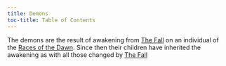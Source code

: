 ```yaml
---
title: Demons
toc-title: Table of Contents
---
```


The demons are the result of awakening from [The Fall](../setting-world/world.md) on an individual of the [Races of the Dawn](../setting-world/world.md). Since then their children have inherited the awakening as with all those changed by [The Fall](../setting-world/world.md)
